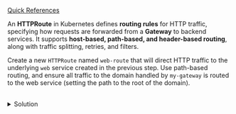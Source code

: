 [Quick References](https://gateway-api.sigs.k8s.io/api-types/httproute/)

An **HTTPRoute** in Kubernetes defines **routing rules** for HTTP traffic, specifying how requests are forwarded from a **Gateway** to backend services. It supports **host-based, path-based, and header-based routing**, along with traffic splitting, retries, and filters.

Create a new `HTTPRoute` named `web-route` that will direct HTTP traffic to the underlying `web` service created in the previous step. Use path-based routing, and ensure all traffic to the domain handled by `my-gateway` is routed to the web service (setting the path to the root of the domain).



<br>
<details><summary>Solution</summary>
<br>

```bash
# create an HTTPRoute named `web-route` and direct HTTP requests to the service `web` on port 80
cat <<EOF | kubectl apply -f -
apiVersion: gateway.networking.k8s.io/v1
kind: HTTPRoute
metadata:
  name: web-route
  namespace: default
spec:
  parentRefs:
  - name: my-gateway
  rules:
  - matches:
    - path:
        type: PathPrefix
        value: "/"
    backendRefs:
    - name: web
      port: 80
EOF
```{{exec}}

</details>
